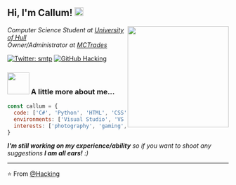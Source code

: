 <h2> Hi, I'm Callum! <img src="https://media.giphy.com/media/VdoIFLsMIlwzfKD520/giphy.gif" width="20"></h2>
<img align='right' src="https://media.giphy.com/media/X74GovIqGMZYxXblCL/giphy.gif" width="230">
<p><em>Computer Science Student at <a href="https://www.hull.ac.uk/">University of Hull</a></br>Owner/Administrator at <a href="https://www.mctrades.org">MCTrades</a> 
</em></p>

[![Twitter: smtp](https://img.shields.io/twitter/follow/smtp?style=social)](https://twitter.com/smtp)
[![GitHub Hacking](https://img.shields.io/github/followers/Hacking?label=follow&style=social)](https://github.com/Hacking)


### <img src="https://media.giphy.com/media/VgCDAzcKvsR6OM0uWg/giphy.gif" width="50"> A little more about me...  

```javascript
const callum = {
  code: ['C#', 'Python', 'HTML', 'CSS'],
  environments: ['Visual Studio', 'VS Code', 'Eclipse, Atom'],
  interests: ['photography', 'gaming', 'netflix'],
}
```

<em><b>I'm still working on my experience/ability</b> so if you want to shoot any suggestions <b>I am all ears!</b> :)</em>

---

⭐️ From [@Hacking](https://github.com/Hacking)
